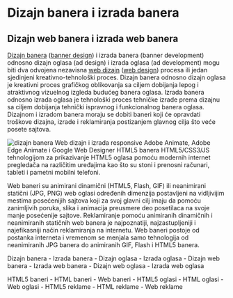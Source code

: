 <h1>Dizajn banera i izrada banera</h1>
<h2>Dizajn web banera i izrada web banera</h2>
<p><a href="http://www.marjantrajkovski.com/html5-baneri.html" title="dizajn banera" target="_blank">Dizajn banera</a> (<a href="http://www.marjantrajkovski.com/html5-banners.html" title="banner design" target="_blank">banner design</a>) i izrada banera (banner development) odnosno dizajn oglasa (ad design) i izrada oglasa (ad development) mogu biti dva odvojena nezavisna <a href="http://www.marjantrajkovski.com" title="web dizajn" target="_blank">web dizajn</a> (<a href="http://www.marjantrajkovski.com/en.html" title="web design" target="_blank">web design</a>) procesa ili jedan sjedinjeni kreativno-tehnološki proces. Dizajn banera odnosno dizajn oglasa je kreativni proces grafičkog oblikovanja sa ciljem dobijanja lepog i atraktivnog vizuelnog izgleda budućeg banera oglasa. Izrada banera odnosno izrada oglasa je tehnološki proces tehničke izrade prema dizajnu sa ciljem dobijanja tehnički ispravnog i funkcionalnog banera oglasa. Dizajnom i izradom banera moraju se dobiti baneri koji će opravdati troškove dizajna, izrade i reklamiranja postizanjem glavnog cilja što veće posete sajtova.</p>
<img src="http://www.marjantrajkovski.com/img/html5-baneri.png" title="dizajn banera">
Web dizajn i izrada responsive Adobe Animate, Adobe Edge Animate i Google Web Designer HTML5 banera HTML5/CSS3/JS tehnologijom za prikazivanje HTML5 oglasa pomoću modernih internet pregledača na različitim uređajima kao što su stoni i prenosni računari, tableti i pametni mobilni telefoni.
<p>Web baneri su animirani dinamični (HTML5, Flash, GIF) ili neanimirani statični (JPG, PNG) web oglasi određenih dimenzija postavljeni na vidljivijim mestima posećenijih sajtova koji za svoj glavni cilj imaju da pomoću zanimljivih poruka, slika i animacija preusmere deo posetilaca na svoje manje posećenije sajtove. Reklamiranje pomoću animiranih dinamičnih i neanimiranih statičnih web banera je najpoznatiji, najzastupljeniji i najefikasniji način reklamiranja na internetu. Web baneri postoje od postanka interneta i vremenom se menjala samo tehnologija od neanimiranih JPG banera do animiranih GIF, Flash i HTML5 banera.</p>
<p>Dizajn banera - Izrada banera - Dizajn oglasa - Izrada oglasa - Dizajn web banera - Izrada web banera - Dizajn web oglasa - Izrada web oglasa</p>
<p>HTML5 baneri - HTML baneri - Web baneri - HTML5 oglasi - HTML oglasi - Web oglasi - HTML5 reklame - HTML reklame - Web reklame</p>
